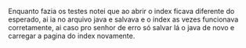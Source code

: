 Enquanto fazia os testes notei que ao abrir o index ficava diferente do esperado, ai ia no arquivo java e salvava e o index as vezes funcionava corretamente, ai caso pro senhor de  erro só salvar lá o java de novo e carregar a pagina do index novamente.
